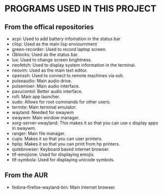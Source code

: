 PROGRAMS USED IN THIS PROJECT
=============================

From the offical repositories
-----------------------------
- acpi: Used to add battery infomation in the status bar
- clisp: Used as the main lisp enviournment
- green-recorder: Used to record laptop screen.
- i3blocks: Used as the status bar.
- lux: Used to change screen brightness.
- neofetch: Used to display system information in the terminal.
- neovim: Used as the main text editor.
- openssh: Used to connect to remote machines via ssh.
- pulseaudio: Main audio drive.
- pulsemixer: Main audio interface.
- pavucontol: Better audio interface.
- rofi: Main app launcher.
- sudo: Allows for root commands for other users.
- termite: Main terminal emulator.
- wayland: Needed for swaywm
- swaywm: Main window manager.
- xorg-server-xwayland: This makes it so that you can use x display apps in swaywm.
- ranger: Main file manager.
- cups: Makes it so that you can user printers.
- hplip: Makes it so that you can print from hp printers.
- qutebrowser: Keyboard based internet browser.
- ttf-emojione: Used for displaying emojis.
- ttf-symbola: Used for displaying unicode symbols.

From the AUR
------------
- fedora-firefox-wayland-bin: Main internet browser.
